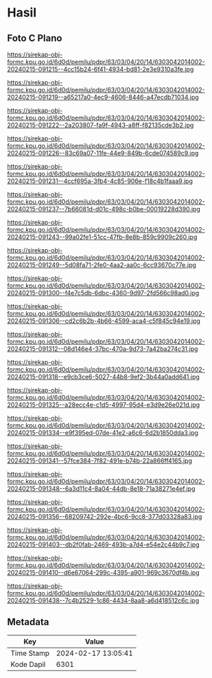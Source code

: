 # Hasil

## Foto C Plano

https://sirekap-obj-formc.kpu.go.id/6d0d/pemilu/pdpr/63/03/04/20/14/6303042014002-20240215-091215--4cc15b24-6f41-4934-bd81-2e3e9310a3fe.jpg

https://sirekap-obj-formc.kpu.go.id/6d0d/pemilu/pdpr/63/03/04/20/14/6303042014002-20240215-091219--a65217a0-4ec9-4606-8446-a47ecdb71034.jpg

https://sirekap-obj-formc.kpu.go.id/6d0d/pemilu/pdpr/63/03/04/20/14/6303042014002-20240215-091222--2a203807-fa9f-4943-a8ff-f82135cde3b2.jpg

https://sirekap-obj-formc.kpu.go.id/6d0d/pemilu/pdpr/63/03/04/20/14/6303042014002-20240215-091226--83c69a07-11fe-44e9-849b-6cde074589c9.jpg

https://sirekap-obj-formc.kpu.go.id/6d0d/pemilu/pdpr/63/03/04/20/14/6303042014002-20240215-091231--4ccf695a-3fb4-4c85-906e-f18c4b1faaa9.jpg

https://sirekap-obj-formc.kpu.go.id/6d0d/pemilu/pdpr/63/03/04/20/14/6303042014002-20240215-091237--7b66081d-d01c-498c-b0be-00019228d390.jpg

https://sirekap-obj-formc.kpu.go.id/6d0d/pemilu/pdpr/63/03/04/20/14/6303042014002-20240215-091243--99a02fe1-51cc-47fb-8e8b-859c9909c260.jpg

https://sirekap-obj-formc.kpu.go.id/6d0d/pemilu/pdpr/63/03/04/20/14/6303042014002-20240215-091249--5d08fa71-2fe0-4aa2-aa0c-6cc93670c77e.jpg

https://sirekap-obj-formc.kpu.go.id/6d0d/pemilu/pdpr/63/03/04/20/14/6303042014002-20240215-091300--f4e7c5db-6dbc-4360-9d97-2fd566c98ad0.jpg

https://sirekap-obj-formc.kpu.go.id/6d0d/pemilu/pdpr/63/03/04/20/14/6303042014002-20240215-091306--cd2c6b2b-4b66-4599-aca4-c5f845c94e19.jpg

https://sirekap-obj-formc.kpu.go.id/6d0d/pemilu/pdpr/63/03/04/20/14/6303042014002-20240215-091312--08d146e4-37bc-470a-9d73-7a42ba274c31.jpg

https://sirekap-obj-formc.kpu.go.id/6d0d/pemilu/pdpr/63/03/04/20/14/6303042014002-20240215-091318--e9cb3ce6-5027-44b8-9ef2-3b44a0add641.jpg

https://sirekap-obj-formc.kpu.go.id/6d0d/pemilu/pdpr/63/03/04/20/14/6303042014002-20240215-091325--a28ecc4e-c1d5-4997-95d4-e3d9e26e021d.jpg

https://sirekap-obj-formc.kpu.go.id/6d0d/pemilu/pdpr/63/03/04/20/14/6303042014002-20240215-091334--e9f395ed-07de-41e2-a6c6-6d2b1850dda3.jpg

https://sirekap-obj-formc.kpu.go.id/6d0d/pemilu/pdpr/63/03/04/20/14/6303042014002-20240215-091341--57fce384-7f82-491e-b74b-22a866ff4165.jpg

https://sirekap-obj-formc.kpu.go.id/6d0d/pemilu/pdpr/63/03/04/20/14/6303042014002-20240215-091348--6a3d11c4-8a04-44db-8e18-71a38271e4ef.jpg

https://sirekap-obj-formc.kpu.go.id/6d0d/pemilu/pdpr/63/03/04/20/14/6303042014002-20240215-091356--68209742-292e-4bc6-9cc8-377d03328a83.jpg

https://sirekap-obj-formc.kpu.go.id/6d0d/pemilu/pdpr/63/03/04/20/14/6303042014002-20240215-091403--db2f0fab-2469-493b-a7d4-e54e2c44b9c7.jpg

https://sirekap-obj-formc.kpu.go.id/6d0d/pemilu/pdpr/63/03/04/20/14/6303042014002-20240215-091410--d6e67064-299c-4395-a901-969c3670df4b.jpg

https://sirekap-obj-formc.kpu.go.id/6d0d/pemilu/pdpr/63/03/04/20/14/6303042014002-20240215-091438--7c4b2529-1c86-4434-8aa8-a6d418512c6c.jpg


## Metadata

| Key        | Value               |
| ---------- | ------------------- |
| Time Stamp | 2024-02-17 13:05:41 |
| Kode Dapil | 6301                |



